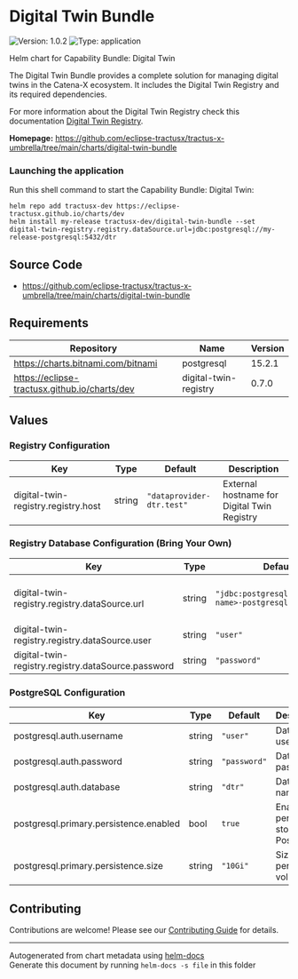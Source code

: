 # Digital Twin Bundle

![Version: 1.0.2](https://img.shields.io/badge/Version-1.0.2-informational?style=flat-square) ![Type: application](https://img.shields.io/badge/Type-application-informational?style=flat-square) 

Helm chart for Capability Bundle: Digital Twin

The Digital Twin Bundle provides a complete solution for managing digital twins in the Catena-X ecosystem. It includes the Digital Twin Registry and its required dependencies.

For more information about the Digital Twin Registry check this documentation [Digital Twin Registry](https://github.com/eclipse-tractusx/sldt-digital-twin-registry/blob/main/charts/registry/README.md).


**Homepage:** <https://github.com/eclipse-tractusx/tractus-x-umbrella/tree/main/charts/digital-twin-bundle>

### Launching the application

Run this shell command to start the Capability Bundle: Digital Twin:

```shell
helm repo add tractusx-dev https://eclipse-tractusx.github.io/charts/dev
helm install my-release tractusx-dev/digital-twin-bundle --set digital-twin-registry.registry.dataSource.url=jdbc:postgresql://my-release-postgresql:5432/dtr
```

## Source Code

* <https://github.com/eclipse-tractusx/tractus-x-umbrella/tree/main/charts/digital-twin-bundle>

## Requirements

| Repository | Name | Version |
|------------|------|---------|
| https://charts.bitnami.com/bitnami | postgresql | 15.2.1 |
| https://eclipse-tractusx.github.io/charts/dev | digital-twin-registry | 0.7.0 |

## Values

### Registry Configuration

| Key | Type | Default | Description |
|-----|------|---------|-------------|
| digital-twin-registry.registry.host | string | `"dataprovider-dtr.test"` | External hostname for Digital Twin Registry |

### Registry Database Configuration (Bring Your Own)

| Key | Type | Default | Description |
|-----|------|---------|-------------|
| digital-twin-registry.registry.dataSource.url | string | `"jdbc:postgresql://<release-name>-postgresql:5432/dtr"` | Database connection URL (needs to be set explicitly via --set digital-twin-registry.registry.dataSource.url=jdbc:postgresql://<release-name>-postgresql:5432/dtr) |
| digital-twin-registry.registry.dataSource.user | string | `"user"` | Database username |
| digital-twin-registry.registry.dataSource.password | string | `"password"` | Database password |

### PostgreSQL Configuration

| Key | Type | Default | Description |
|-----|------|---------|-------------|
| postgresql.auth.username | string | `"user"` | Database username |
| postgresql.auth.password | string | `"password"` | Database password |
| postgresql.auth.database | string | `"dtr"` | Database name |
| postgresql.primary.persistence.enabled | bool | `true` | Enable persistent storage for PostgreSQL |
| postgresql.primary.persistence.size | string | `"10Gi"` | Size of persistent volume |

## Contributing

Contributions are welcome! Please see our [Contributing Guide](/CONTRIBUTING.md) for details.

----------------------------------------------
Autogenerated from chart metadata using [helm-docs](https://github.com/norwoodj/helm-docs/)  
Generate this document by running `helm-docs -s file` in this folder
